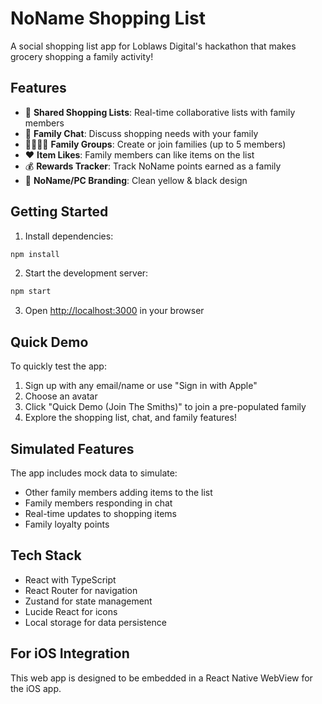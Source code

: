 # NoName Shopping List

A social shopping list app for Loblaws Digital's hackathon that makes grocery shopping a family activity!

## Features

- 🛒 **Shared Shopping Lists**: Real-time collaborative lists with family members
- 💬 **Family Chat**: Discuss shopping needs with your family
- 👨‍👩‍👧‍👦 **Family Groups**: Create or join families (up to 5 members)
- ❤️ **Item Likes**: Family members can like items on the list
- 💰 **Rewards Tracker**: Track NoName points earned as a family
- 🎨 **NoName/PC Branding**: Clean yellow & black design

## Getting Started

1. Install dependencies:
```bash
npm install
```

2. Start the development server:
```bash
npm start
```

3. Open [http://localhost:3000](http://localhost:3000) in your browser

## Quick Demo

To quickly test the app:
1. Sign up with any email/name or use "Sign in with Apple"
2. Choose an avatar
3. Click "Quick Demo (Join The Smiths)" to join a pre-populated family
4. Explore the shopping list, chat, and family features!

## Simulated Features

The app includes mock data to simulate:
- Other family members adding items to the list
- Family members responding in chat
- Real-time updates to shopping items
- Family loyalty points

## Tech Stack

- React with TypeScript
- React Router for navigation
- Zustand for state management
- Lucide React for icons
- Local storage for data persistence

## For iOS Integration

This web app is designed to be embedded in a React Native WebView for the iOS app.
